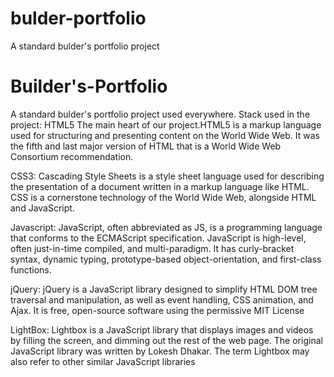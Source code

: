 # bulder-portfolio
A standard bulder's portfolio project
# Builder's-Portfolio

A standard bulder's portfolio project used everywhere.
Stack used in the project:
HTML5
 The main heart of our project.HTML5 is a markup language used for structuring and presenting content on the
 World Wide Web. It was the fifth and last major version of HTML that is a World Wide Web Consortium recommendation.

 CSS3:
	Cascading Style Sheets is a style sheet language used for describing the presentation of a document written
  in a markup language like HTML. CSS is a cornerstone technology of the World Wide Web, alongside HTML and JavaScript.

 Javascript:
    JavaScript, often abbreviated as JS, is a programming language that conforms to the ECMAScript specification.
    JavaScript is high-level, often just-in-time compiled, and multi-paradigm. It has curly-bracket syntax, dynamic typing,
    prototype-based object-orientation, and first-class functions.

 jQuery:
	jQuery is a JavaScript library designed to simplify HTML DOM tree traversal and manipulation, as well as event handling, 
  CSS animation, and Ajax. It is free, open-source software using the permissive MIT License	

 LightBox:
	Lightbox is a JavaScript library that displays images and videos by filling the screen, and dimming out the rest of the web page.
  The original JavaScript library was written by Lokesh Dhakar. The term Lightbox may also refer to other similar JavaScript libraries
